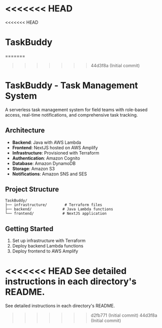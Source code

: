 <<<<<<< HEAD
=======
<<<<<<< HEAD
# TaskBuddy
=======
>>>>>>> 44d3f8a (Initial commit)
# TaskBuddy - Task Management System

A serverless task management system for field teams with role-based access, real-time notifications, and comprehensive task tracking.

## Architecture

- **Backend**: Java with AWS Lambda
- **Frontend**: NextJS hosted on AWS Amplify
- **Infrastructure**: Provisioned with Terraform
- **Authentication**: Amazon Cognito
- **Database**: Amazon DynamoDB
- **Storage**: Amazon S3
- **Notifications**: Amazon SNS and SES

## Project Structure

```
TaskBuddy/
├── infrastructure/        # Terraform files
├── backend/              # Java Lambda functions
└── frontend/             # NextJS application
```

## Getting Started

1. Set up infrastructure with Terraform
2. Deploy backend Lambda functions
3. Deploy frontend to AWS Amplify

<<<<<<< HEAD
See detailed instructions in each directory's README.
=======
See detailed instructions in each directory's README.
>>>>>>> d2fb771 (Initial commit)
>>>>>>> 44d3f8a (Initial commit)
